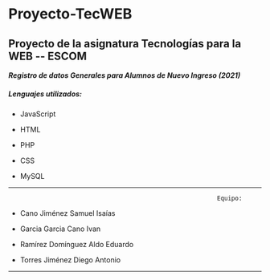 # Proyecto-TecWEB
## Proyecto de la asignatura Tecnologías para la WEB -- ESCOM

***Registro de datos Generales para Alumnos de Nuevo Ingreso (2021)***



##### Lenguajes utilizados:

- JavaScript

- HTML

- PHP

- CSS

- MySQL

-----------------------------------
                                                              Equipo: 
                                                                   
  - Cano Jiménez Samuel Isaías

  - Garcia Garcia Cano Ivan

  - Ramírez Domínguez Aldo Eduardo

  - Torres Jiménez Diego Antonio
  
-----------------------------------



